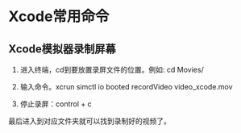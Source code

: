 # Xcode常用命令

## Xcode模拟器录制屏幕
1. 进入终端，cd到要放置录屏文件的位置。例如: cd Movies/

2. 输入命令。xcrun simctl io booted recordVideo video_xcode.mov

3. 停止录屏：control + c

最后进入到对应文件夹就可以找到录制好的视频了。